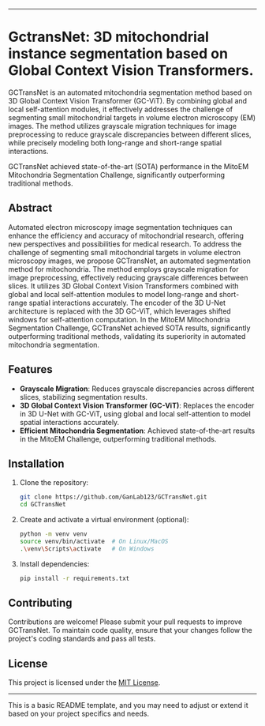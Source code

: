 
---

# GctransNet: 3D mitochondrial instance segmentation based on Global Context Vision Transformers.

GCTransNet is an automated mitochondria segmentation method based on 3D Global Context Vision Transformer (GC-ViT). By combining global and local self-attention modules, it effectively addresses the challenge of segmenting small mitochondrial targets in volume electron microscopy (EM) images. The method utilizes grayscale migration techniques for image preprocessing to reduce grayscale discrepancies between different slices, while precisely modeling both long-range and short-range spatial interactions. 

GCTransNet achieved state-of-the-art (SOTA) performance in the MitoEM Mitochondria Segmentation Challenge, significantly outperforming traditional methods.

## Abstract

Automated electron microscopy image segmentation techniques can enhance the efficiency and accuracy of mitochondrial research, offering new perspectives and possibilities for medical research. To address the challenge of segmenting small mitochondrial targets in volume electron microscopy images, we propose GCTransNet, an automated segmentation method for mitochondria. The method employs grayscale migration for image preprocessing, effectively reducing grayscale differences between slices. It utilizes 3D Global Context Vision Transformers combined with global and local self-attention modules to model long-range and short-range spatial interactions accurately. The encoder of the 3D U-Net architecture is replaced with the 3D GC-ViT, which leverages shifted windows for self-attention computation. In the MitoEM Mitochondria Segmentation Challenge, GCTransNet achieved SOTA results, significantly outperforming traditional methods, validating its superiority in automated mitochondria segmentation.

## Features

- **Grayscale Migration**: Reduces grayscale discrepancies across different slices, stabilizing segmentation results.
- **3D Global Context Vision Transformer (GC-ViT)**: Replaces the encoder in 3D U-Net with GC-ViT, using global and local self-attention to model spatial interactions accurately.
- **Efficient Mitochondria Segmentation**: Achieved state-of-the-art results in the MitoEM Challenge, outperforming traditional methods.

## Installation

1. Clone the repository:

   ```bash
   git clone https://github.com/GanLab123/GCTransNet.git
   cd GCTransNet
   ```

2. Create and activate a virtual environment (optional):

   ```bash
   python -m venv venv
   source venv/bin/activate  # On Linux/MacOS
   .\venv\Scripts\activate   # On Windows
   ```

3. Install dependencies:

   ```bash
   pip install -r requirements.txt
   ```


## Contributing

Contributions are welcome! Please submit your pull requests to improve GCTransNet. To maintain code quality, ensure that your changes follow the project's coding standards and pass all tests.

## License

This project is licensed under the [MIT License](LICENSE).

---

This is a basic README template, and you may need to adjust or extend it based on your project specifics and needs.
